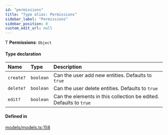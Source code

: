 ```yaml
---
id: "permissions"
title: "Type alias: Permissions"
sidebar_label: "Permissions"
sidebar_position: 0
custom_edit_url: null
---
```


Ƭ **Permissions**: `Object`

#### Type declaration

| Name | Type | Description |
| :------ | :------ | :------ |
| `create?` | `boolean` | Can the user add new entities. Defaults to `true` |
| `delete?` | `boolean` | Can the user delete entities. Defaults to `true` |
| `edit?` | `boolean` | Can the elements in this collection be edited. Defaults to `true` |

#### Defined in

[models/models.ts:158](https://github.com/Camberi/firecms/blob/42dd384/src/models/models.ts#L158)
